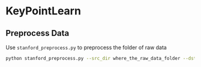 # KeyPointLearn

## Preprocess Data

Use `stanford_preprocess.py` to preprocess the folder of raw data

```bash
python stanford_preprocess.py --src_dir where_the_raw_data_folder --dst_dir default_setting
```
